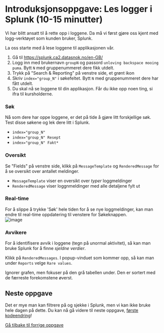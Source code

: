 # Introduksjonsoppgave: Les logger i Splunk (10-15 minutter)

Vi har blitt ansatt til å rette opp i loggene. Da må vi først gjøre oss kjent med 
logg-verktøyet som kunden bruker, Splunk.

La oss starte med å lese loggene til applikasjonen vår. 

1. Gå til https://splunk.ca2.datasnok.no/en-GB/
2. Logg inn med brukernavn `groupN` og passord `unloving backspace mooing puma`. Bytt `N` med gruppenummeret dere fikk utdelt.
3. Trykk på "Search & Reporting" på venstre side, et grønt ikon
4. Skriv `index="group_N"` i søkefeltet. Bytt `N` med gruppenummeret dere har fått utdelt.
5. Du skal nå se loggene til din applikasjon. Får du ikke opp noen ting, si ifra til kursholderne. 

### Søk
Nå som dere har oppe loggene, er det på tide å gjøre litt forskjellige søk. 
Test disse søkene og lek dere litt i Splunk.

* `index="group_N" `
* `index="group_N" Resept`
* `index="group_N" Fakt*`

### Oversikt
Se "Fields" på venstre side, klikk på `MessageTemplate` og `RenderedMessage` for å se oversikt over antallet meldinger.
* `MessageTemplate` viser en oversikt over *typer* loggmeldinger 
* `RenderedMessage` viser loggnmeldinger med alle detaljene fylt ut

### Real-time
For å slippe å trykke 'Søk' hele tiden for å se nye loggmeldinger, kan man endre til real-time oppdatering til venstere for Søkeknappen.  \
![image](https://user-images.githubusercontent.com/4437745/230628582-4c503ee0-f3df-4ca0-b5e3-8ffe92484ba3.png)

### Avvikere
For å identifisere avvik i loggene (tegn på unormal aktivitet), så kan man bruke Splunk for å finne *sjeldne verdier*.

Klikk på `RenderedMessages`.  I popup-vinduet som kommer opp, så kan man under `Reports` velge `Rare values`.

Ignorer grafen, men fokuser på den grå tabellen under. Den er sortert med de færreste forekomstene øverst. 


## Neste oppgave
Det er mye man kan filtrere på og sjekke i Splunk, men vi kan ikke bruke hele dagen på dette. Du kan nå gå videre til neste oppgave, [første kodeendring](./3_ping.md)!

[Gå tilbake til forrige oppgave](./1_swagger.md)
